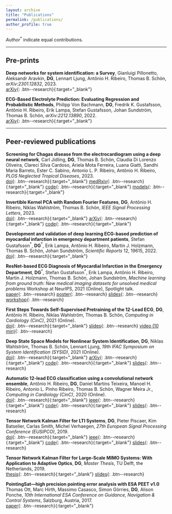 ```yaml
---
layout: archive
title: "Publications"
permalink: /publications/
author_profile: true
---
```

*Author*$^\ast$ indicate equal contributions.

---
## Pre-prints
**Deep networks for system identification: a Survey**,
Gianluigi Pillonetto, Aleksandr Aravkin, **DG**, Lennart Ljung, Antônio H. Ribeiro, Thomas B. Schön,
*arXiv:2301.12832*,
2023.\
[arXiv](https://arxiv.org/abs/2301.12832){: .btn--research}{:target="_blank"}


**ECG-Based Electrolyte Prediction: Evaluating Regression and Probabilistic Methods**,
Philipp Von Bachmann, **DG**, Fredrik K. Gustafsson, Antônio H. Ribeiro, Erik Lampa, Stefan Gustafsson, Johan Sundström, Thomas B. Schön,
*arXiv:2212.13890*,
2022.\
[arXiv](https://arxiv.org/abs/2212.13890){: .btn--research}{:target="_blank"}


---
## Peer-reviewed publications

**Screening for Chagas disease from the electrocardiogram using a deep neural network**,
Carl Jidling, **DG**, Thomas B. Schön, Claudia Di Lorenzo Oliveira, Clareci Silva Cardoso, Ariela Mota Ferreira,
Luana Giatti, Sandhi Maria Barreto, Ester C. Sabino, Antonio L. P. Ribeiro, Antônio H. Ribeiro,
*PLOS Neglected Tropical Diseases*, 
2023.\
[doi](https://doi.org/10.1371/journal.pntd.0011118){: .btn--research}{:target="_blank"}
[medRxiv](https://www.medrxiv.org/content/10.1101/2023.01.24.23284930v1){: .btn--research}{:target="_blank"}
[code](https://github.com/carji475/ecg-chagas){: .btn--research}{:target="_blank"}
[models](https://zenodo.org/record/7371624#.Y9jOs9LMIUG){: .btn--research}{:target="_blank"}

**Invertible Kernel PCA with Random Fourier Features**,
**DG**, Antônio H. Ribeiro, Niklas Wahlström, Thomas B. Schön,
*IEEE Signal Processing Letters*,
2023.\
[doi](https://ieeexplore.ieee.org/document/10123002/){: .btn--research}{:target="_blank"}
[arXiv](https://arxiv.org/abs/2303.05043){: .btn--research}{:target="_blank"}
[code](https://github.com/dgedon/invertible_kernel_PCA){: .btn--research}{:target="_blank"}

**Development and validation of deep learning ECG-based prediction of myocardial infarction in emergency department patients**,
Stefan Gustafsson$^\ast$, **DG**$^\ast$, Erik Lampa, Antônio H. Ribeiro, Martin J. Holzmann, Thomas B. Schön, Johan Sundström,
*Scientific Reports* 12, 19615, 2022.\
[doi](https://doi.org/10.1038/s41598-022-24254-x){: .btn--research}{:target="_blank"}


**ResNet-based ECG Diagnosis of Myocardial Infarction in the Emergency Department**,
**DG**$^\ast$, Stefan Gustafsson$^\ast$, Erik Lampa, Antônio H. Ribeiro, Martin J. Holzmann, Thomas B. Schön, Johan Sundström,
*Machine learning from ground truth: New medical imaging datasets for unsolved medical problems* Workshop at NeurIPS, 2021 (Online), Spotlight talk.\
[paper](/files/pdf/publications/21_NSTEMI_AI_Health_workshop.pdf){: .btn--research}
[poster](/files/pdf/posters/211202_NSTEMI_AI4R_poster.pdf){: .btn--research}
[slides](/files/pdf/slides/211214_neurips_gedon_handout.pdf){: .btn--research}
[workshop](https://www.nightingalescience.org/conferences-2021){: .btn--research}


**First Steps Towards Self-Supervised Pretraining of the 12-Lead ECG**,
**DG**, Antônio H. Ribeiro, Niklas Wahlström, Thomas B. Schön,
*Computing in Cardiology (CinC)*, 2021 (Online).\
[doi](https://www.doi.org/10.23919/CinC53138.2021.9662748){: .btn--research}{:target="_blank"}
[slides](/files/pdf/slides/210915_ssl_ecg_handout.pdf){: .btn--research}
[video (10 min)](https://www.dropbox.com/s/bvpi2h7qzkg5kod/21_cinc_ssl_ecg.mp4?dl=0){: .btn--research}


**Deep State Space Models for Nonlinear System Identification**,
**DG**, Niklas Wahlström, Thomas B. Schön, Lennart Ljung,
*19th IFAC Symposium on System Identification (SYSID)*, 2021 (Online).\
[doi](https://doi.org/10.1016/j.ifacol.2021.08.406){: .btn--research}{:target="_blank"}
[arXiv](https://arxiv.org/abs/2003.14162){: .btn--research}{:target="_blank"}
[code](https://github.com/dgedon/DeepSSM_SysID){: .btn--research}{:target="_blank"}
[slides](/files/pdf/slides/210715_sysid_daniel_handout.pdf){: .btn--research}


**Automatic 12-lead ECG classification using a convolutional network ensemble**,
Antônio H. Ribeiro, **DG**, Daniel Martins Teixeira, Manoel H. Ribeiro, Antonio L. Pinho Ribeiro, Thomas B. Schön, Wagner Meira Jr.,
*Computing in Cardiology (CinC)*, 2020 (Online).\
[doi](https://www.doi.org/10.22489/CinC.2020.130){: .btn--research}{:target="_blank"}
[ieee](https://ieeexplore.ieee.org/document/9344356){: .btn--research}{:target="_blank"}
[code](https://github.com/antonior92/physionet-12ecg-classification){: .btn--research}{:target="_blank"}
[slides](/files/pdf/slides/200915_CinC.pdf){: .btn--research}


**Tensor Network Kalman Filter for LTI Systems**,
**DG**, Pieter Piscaer, Kim Batselier, Carlas Smith, Michel Verhaegen,
*27th European Signal Processing Conference (EUSIPCO)*, 2019.\
[doi](https://doi.org/10.23919/EUSIPCO.2019.8902976){: .btn--research}{:target="_blank"}
[ieee](https://ieeexplore.ieee.org/abstract/document/8902976){: .btn--research}{:target="_blank"}
[code](https://github.com/dgedon/Tensor-Kalman-Filter){: .btn--research}{:target="_blank"}
[slides](/files/pdf/slides/190904_EUSIPCO_DanielGedon_handout.pdf){: .btn--research}


**Tensor Network Kalman Filter for Large-Scale MIMO Systems: With Application to Adaptive Optics**,
**DG**,
*Master Thesis*, TU Delft, the Netherlands, 2019.\
[thesis](https://repository.tudelft.nl/islandora/object/uuid:2188c114-05ed-4fe6-9603-85de71e9bffd){: .btn--research}{:target="_blank"}
[slides](/files/pdf/slides/190705_MasterThesis_DanielGedon_handout.pdf){: .btn--research}


**PointingSat—high precision pointing error analysis with ESA PEET v1.0**
Thomas Ott, Marc Hirth, Massimo Casasco, Simon Görries, **DG**, Alison Ponche,
*10th International ESA Conference on Guidance, Navigation & Control Systems*, Salzburg, Austria, 2017.\
[paper](http://peet.estec.esa.int/files/ESA_GNC2017_PEET_Application_Scenario.pdf){: .btn--research}{:target="_blank"}